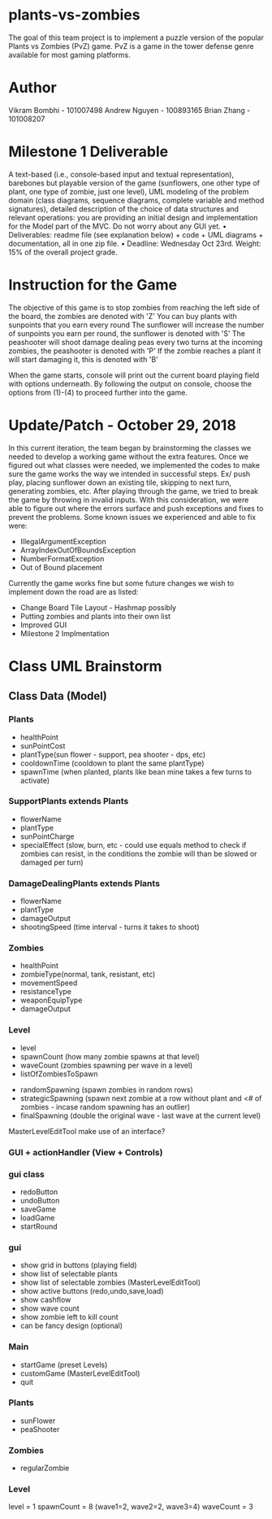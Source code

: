 # plants-vs-zombies

The goal of this team project is to implement a puzzle version of the popular Plants vs
Zombies (PvZ) game. PvZ is a game in the tower defense genre available for most
gaming platforms.

# Author
Vikram Bombhi - 101007498
Andrew Nguyen - 100893165
Brian Zhang - 101008207

# Milestone 1 Deliverable

A text-based (i.e., console-based input and textual representation), barebones
but playable version of the game (sunflowers, one other type of plant, one type of
zombie, just one level), UML modeling of the problem domain (class diagrams, sequence
diagrams, complete variable and method signatures), detailed description of the choice of
data structures and relevant operations: you are providing an initial design and
implementation for the Model part of the MVC. Do not worry about any GUI yet.
• Deliverables: readme file (see explanation below) + code + UML diagrams +
documentation, all in one zip file.
• Deadline: Wednesday Oct 23rd. Weight: 15% of the overall project grade. 

# Instruction for the Game
The objective of this game is to stop zombies from reaching the left side of the board, the zombies are denoted with 'Z'
You can buy plants with sunpoints that you earn every round
The sunflower will increase the number of sunpoints you earn per round, the sunflower is denoted with 'S'
The peashooter will shoot damage dealing peas every two turns at the incoming zombies, the peashooter is denoted with 'P'
If the zombie reaches a plant it will start damaging it, this is denoted with 'B'

When the game starts, console will print out the current board playing field with options underneath.
By following the output on console, choose the options from (1)-(4) to proceed further into the game.

# Update/Patch - October 29, 2018
In this current iteration, the team began by brainstorming the classes we needed to develop a working game without the extra features.
Once we figured out what classes were needed, we implemented the codes to make sure the game works the way we intended in successful steps.
Ex/ push play, placing sunflower down an existing tile, skipping to next turn, generating zombies, etc.
After playing through the game, we tried to break the game by throwing in invalid inputs. With this consideration, we were able to figure out where the errors surface and push exceptions and fixes to prevent the problems.
Some known issues we experienced and able to fix were:
- IllegalArgumentException
- ArrayIndexOutOfBoundsException
- NumberFormatException
- Out of Bound placement

Currently the game works fine but some future changes we wish to implement down the road are as listed:
- Change Board Tile Layout - Hashmap possibly
- Putting zombies and plants into their own list
- Improved GUI
- Milestone 2 Implmentation

# Class UML Brainstorm

## Class Data (Model)
### Plants
- healthPoint
- sunPointCost
- plantType(sun flower - support, pea shooter - dps, etc)
- cooldownTime (cooldown to plant the same plantType)
- spawnTime (when planted, plants like bean mine takes a few turns to activate)

### SupportPlants extends Plants
- flowerName
- plantType
- sunPointCharge
- specialEffect (slow, burn, etc - could use equals method to check if zombies can resist, in the conditions the zombie will than be slowed or damaged per turn)

### DamageDealingPlants extends Plants
- flowerName
- plantType
- damageOutput
- shootingSpeed (time interval - turns it takes to shoot)

### Zombies
- healthPoint
- zombieType(normal, tank, resistant, etc)
- movementSpeed
- resistanceType
- weaponEquipType
- damageOutput

### Level
- level
- spawnCount (how many zombie spawns at that level)
- waveCount (zombies spawning per wave in a level)
- listOfZombiesToSpawn
+ randomSpawning (spawn zombies in random rows)
+ strategicSpawning (spawn next zombie at a row without plant and <# of zombies - incase random spawning has an outlier)
+ finalSpawning (double the original wave - last wave at the current level)

MasterLevelEditTool
make use of an interface?

### GUI + actionHandler (View + Controls)
### gui class
+ redoButton
+ undoButton
+ saveGame
+ loadGame
+ startRound

### gui 
- show grid in buttons (playing field)
- show list of selectable plants
- show list of selectable zombies (MasterLevelEditTool)
- show active buttons (redo,undo,save,load)
- show cashflow
- show wave count
- show zombie left to kill count
- can be fancy design (optional)

### Main
- startGame (preset Levels)
- customGame (MasterLevelEditTool)
- quit

### Plants
- sunFlower
- peaShooter

### Zombies
- regularZombie

### Level
level = 1
spawnCount = 8 (wave1=2, wave2=2, wave3=4)
waveCount = 3
